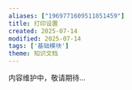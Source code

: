 ```yaml
---
aliases: ["1969771609511851459"]
title: 打印设置
created: 2025-07-14
modified: 2025-07-14
tags: ['基础模块']
theme: 知识文档
---
```


内容维护中，敬请期待...